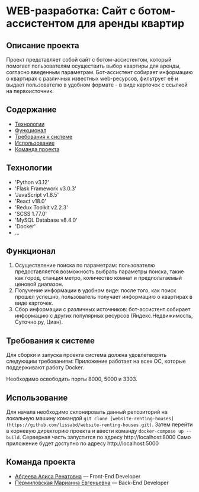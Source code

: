 # WEB-разработка: Сайт с ботом-ассистентом для аренды квартир

## Описание проекта
Проект представляет собой сайт с ботом-ассистентом, который помогает пользователям осуществить выбор квартиры для аренды, согласно введенным параметрам. Бот-ассистент собирает информацию о квартирах с различных известных web-ресурсов, фильтрует её и выдает пользователю в удобном формате - в виде карточек с ссылкой на первоисточник.

## Содержание
- [Технологии](#технологии)
- [Функционал](#функционал)
- [Требования к системе](#требования-к-системе)
- [Использование](#использование)
- [Команда проекта](#команда-проекта)

## Технологии
- 'Python v3.12'
- 'Flask Framework v3.0.3'
- 'JavaScript v1.8.5'
- 'React v18.0'
- 'Redux Toolkit v2.2.3'
- 'SCSS 1.77.0'
- 'MySQL Database v8.4.0'
- 'Docker'
- ...

## Функционал
1. Осуществление поиска по параметрам: пользователю предоставляется возможность выбрать параметры поиска, такие как город, станция метро, количество комнат и предполагаемый ценовой диапазон.
2. Получение информации в удобном виде: после того, как поиск прошел успешно, пользователь получает информацию о квартирах в виде карточек.
3. Сбор информации с различных источников: бот-ассистент собирает информацию с других популярных ресурсов (Яндeкc.Нeдвижимoсть, Cyтoчнo.ру, Циaн).

## Требования к системе
Для сборки и запуска проекта система должна удовлетворять следующим требованиям:
Приложение работает на всех ОС, которые поддерживают работу Docker.

Необходимо освободить порты 8000, 5000 и 3303.

## Использование
Для начала необходимо склонировать данный репозиторий на локальную машину командой `git clone [website-renting-houses](https://github.com/lissabd/website-renting-houses.git)`.
Затем перейти в корневую директорию проекта и ввести команду `docker-compose up --build`.
Серверная часть запустится по адресу http://localhost:8000
Само приложение будет доступно по адресу http://localhost:5000

## Команда проекта
- [Абдеева Алиса Ренатовна](https://github.com/lissabd) — Front-End Developer
- [Пермиловская Марианна Евгеньевна](https://github.com/mareanexx) — Back-End Developer
